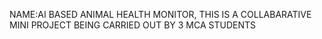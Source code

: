NAME:AI BASED ANIMAL HEALTH MONITOR,
THIS IS A COLLABARATIVE MINI PROJECT BEING CARRIED OUT BY 3 MCA STUDENTS 